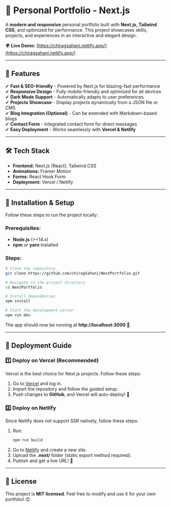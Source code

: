 # 🚀 Personal Portfolio - Next.js  

A **modern and responsive** personal portfolio built with **Next.js, Tailwind CSS**, and optimized for performance. This project showcases skills, projects, and experiences in an interactive and elegant design.  

🌍 **Live Demo:** [https://chiragsahani.netlify.app/](https://chiragsahani.netlify.app/)  


---

## 🌟 Features  

✔ **Fast & SEO-friendly** - Powered by Next.js for blazing-fast performance  
✔ **Responsive Design** - Fully mobile-friendly and optimized for all devices  
✔ **Dark Mode Support** - Automatically adapts to user preferences  
✔ **Projects Showcase** - Display projects dynamically from a JSON file or CMS  
✔ **Blog Integration (Optional)** - Can be extended with Markdown-based blogs  
✔ **Contact Form** - Integrated contact form for direct messages  
✔ **Easy Deployment** - Works seamlessly with **Vercel & Netlify**  

---

## 🛠️ Tech Stack  

- **Frontend:** Next.js (React), Tailwind CSS  
- **Animations:** Framer Motion  
- **Forms:** React Hook Form  
- **Deployment:** Vercel / Netlify  

---

## 📂 Installation & Setup  

Follow these steps to run the project locally:  

### Prerequisites:  
- **Node.js** (>=14.x)  
- **npm** or **yarn** installed  

### Steps:  
```bash
# Clone the repository
git clone https://github.com/chiragSahani/NextPortfolio.git

# Navigate to the project directory
cd NextPortfolio

# Install dependencies
npm install

# Start the development server
npm run dev
```
The app should now be running at **http://localhost:3000** 🚀.  

---

## 🚀 Deployment Guide  

### **1️⃣ Deploy on Vercel (Recommended)**  
Vercel is the best choice for Next.js projects. Follow these steps:  

1. Go to [Vercel](https://vercel.com/) and log in.  
2. Import the repository and follow the guided setup.  
3. Push changes to **GitHub**, and Vercel will auto-deploy! 🎉  

### **2️⃣ Deploy on Netlify**  
Since Netlify does not support SSR natively, follow these steps:  

1. Run:  
   ```bash
   npm run build
   ```  
2. Go to [Netlify](https://netlify.com/) and create a new site.  
3. Upload the **.next/** folder (static export method required).  
4. Publish and get a live URL! 🚀  

---

## 📜 License  

This project is **MIT licensed**. Feel free to modify and use it for your own portfolio! 😊  

